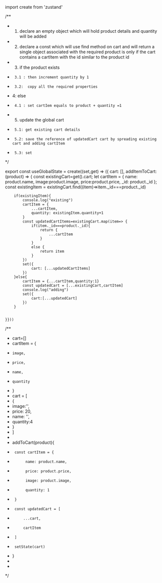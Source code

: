 import create from 'zustand'

/**
 * 1.  declare an empty object which will hold product details and quantity will be added  
 * 2.  declare a const which will use find method on cart and will return a single object associated with the required product is  only if the cart contains a cartItem with the id similar to the product id
 * 3.  if the product exists 
 *      3.1 : then increment quantity by 1  
 *      3.2:  copy all the required properties  
 * 4:  else 
 *      4.1 : set cartIem equals to product + quantity =1
 * 5.  update the global cart
 *      5.1: get existing cart details 
 *      5.2: save the reference of updatedCart cart by spreading existing cart and adding cartItem
 *      5.3: set 
 */ 




export const useGlobalState = create((set,get) => ({
    cart: [],
    addItemToCart: (product) => {
        const existingCart=get().cart;
        let cartItem = {
            name: product.name,
            image:product.image,
            price:product.price,
            _id: product._id
        };
        const existingItem = existingCart.find((item)=>item._id===product._id)
        
        if(existingItem){
            console.log("existing")
            cartItem = {
                ...cartItem,
                quantity: existingItem.quantity+1
            }
            const updatedCartItems=existingCart.map(item=> {
                if(item._id===product._id){
                    return {
                        ...cartItem
                    }
                }
                else {
                    return item
                }
            })
            set({
                cart: [...updatedCartItems]
            })
        }else{
            cartItem = {...cartItem,quantity:1}
            const updatedCart = [...existingCart,cartItem]
            console.log("adding")
            set({
                cart:[...updatedCart]
            })
        }

        
    }}))

           

/**
 * cart=[]
 * cartItem = {
 *     image,
 *     price,
 *     name,
 *     quantity     
 * }
 * cart = [
 * {
 *   image:'',
 *   price: 20,
 *   name: '',
 *   quantity:4 
 * }
 * ]
 * 
 * addToCart(product){
 *      const cartItem = {
 *           name: product.name,
 *           price: product.price,
 *           image: product.image,
 *           quantity: 1
 *      }
 *      const updatedCart = [
 *          ...cart,
 *          cartItem 
 *      ]
 *      setState(cart)
 * }
 * 
 * 
 */     

